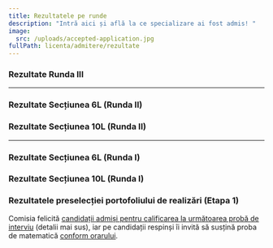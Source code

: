 ```yaml
---
title: Rezultatele pe runde
description: "Intră aici și află la ce specializare ai fost admis! "
image:
  src: /uploads/accepted-application.jpg
fullPath: licenta/admitere/rezultate
---
```

<Attachment label="Rezultate FINALE sesiunea IULIE 2021" internal="licenta/admitere/rezultate-finale"></Attachment>

### Rezultate Runda III

<Attachment label="Rezultate secțiunea 6L" file="/uploads/r3-6l-rezultate.pdf"></Attachment>

<Attachment label="Rezultate secțiunea 10L" file="/uploads/rezultate-10l-r3.pdf"></Attachment>

- - -

### Rezultate Secțiunea 6L (Runda II)

<Attachment label="Rezultate" file="/uploads/r2-v2-6l.pdf"></Attachment>

<Attachment label="Olimpici" file="/uploads/admisi_olimpici.pdf"></Attachment>

<Attachment label="Olimpici (probă cu nota 10)" file="/uploads/admisi_olimpici_d.pdf"></Attachment>

<Attachment label="Plasament" file="/uploads/admisi_plasament.pdf"></Attachment>

<Attachment label="Rural" file="/uploads/admisi_rurali.pdf"></Attachment>

<Attachment label="Sportivi" file="/uploads/admisi_sportivi.pdf"></Attachment>

### Rezultate Secțiunea 10L (Runda II)

<Attachment label="Rezultate" file="/uploads/r2-v2-10l.pdf"></Attachment>

<Attachment label="Olimpici" file="/uploads/10l-admisi_olimpici.pdf"></Attachment>

<Attachment label="Sportivi" file="/uploads/10l-admisi_sportivi.pdf"></Attachment>

<Attachment label="Plasament" file="/uploads/10l-admisi-plasamant.pdf"></Attachment>

<Attachment label="Rural" file="/uploads/10l-admisi-rurali.pdf"></Attachment>

- - -

### Rezultate Secțiunea 6L (Runda I)

<Attachment label="Rezultate" file="/uploads/6l-r0-rezultate.pdf"></Attachment>

<Attachment label="Olimpici" file="/uploads/6l-r0-admisi-o.pdf"></Attachment>

<Attachment label="Olimpici (proba cu 10)" file="/uploads/6l-r0-admisi-o2.pdf"></Attachment>

<Attachment label="Studenți" file="/uploads/6l-r0-admisi-s.pdf"></Attachment>

<Attachment label="Rural" file="/uploads/6l-r0-admisi-rural.pdf"></Attachment>

<Attachment label="Plasament" file="/uploads/6l-r0-admisi-p.pdf"></Attachment>

<Attachment label="Sportivi" file="/uploads/sportivi2.pdf"></Attachment>

### Rezultate Secțiunea 10L (Runda I)

<Attachment label="Rezultate" file="/uploads/site-10ll-r0-rezultate.pdf"></Attachment>

<Attachment label="Olimpici" file="/uploads/10l-r0-admisi-o.pdf"></Attachment>

<Attachment label="Rural" file="/uploads/10l-r0-admisi-rural.pdf"></Attachment>

### Rezultatele preselecției portofoliului de realizări (Etapa 1)

Comisia felicită [candidații admiși pentru calificarea la următoarea probă de interviu](https://admitere.ac.upt.ro/uploads/portofoliu-etapa-1.pdf) (detalii mai sus), iar pe candidații respinși îi invită să susțină proba de matematică [conform orarului](/licenta/admitere/ultimele-anunturi/).
